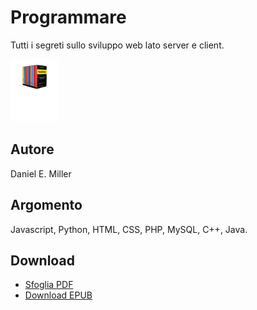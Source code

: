 # Programmare

Tutti i segreti sullo sviluppo web lato server e client.

<img height="100px" src="https://github.com/vC6FwBZFnxVXGzltMimE074NJlFiVaFnyGfRTeW/PROGRAMMARE-Tutti-i-segreti-sullo-sviluppo-web-lato-server-e-client/blob/main/copertina.png" alt="Copertina del Libro" />

## Autore
Daniel E. Miller

## Argomento
Javascript, Python, HTML, CSS, PHP, MySQL, C++, Java.

## Download
- [Sfoglia PDF](https://github.com/vC6FwBZFnxVXGzltMimE074NJlFiVaFnyGfRTeW/PROGRAMMARE-Tutti-i-segreti-sullo-sviluppo-web-lato-server-e-client/blob/main/PROGRAMMARE%20%E2%80%93%20Tutti%20i%20segreti%20sullo%20sviluppo%20web%20lato%20server%20e%20client.%20PYTHON%2C%20JAVA%2C%20JAVASCRIPT%2C%20C%2B--ione.%20...%20DI%20CODICE%20ED%20ESERCIZI%20(Italian%20Edition)_nodrm.pdf)
- [Download EPUB](https://github.com/vC6FwBZFnxVXGzltMimE074NJlFiVaFnyGfRTeW/PROGRAMMARE-Tutti-i-segreti-sullo-sviluppo-web-lato-server-e-client/raw/main/PROGRAMMARE%20%E2%80%93%20Tutti%20i%20segreti%20sullo%20sviluppo%20web%20lato%20server%20e%20client.%20PYTHON,%20JAVA,%20JAVASCRIPT,%20C+--ione.%20...%20DI%20CODICE%20ED%20ESERCIZI%20(Italian%20Edition)_nodrm.epub)

